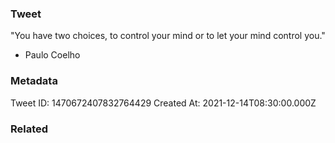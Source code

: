### Tweet
"You have two choices, to control your mind or to let your mind control you."

 - Paulo Coelho

### Metadata
Tweet ID: 1470672407832764429
Created At: 2021-12-14T08:30:00.000Z

### Related

